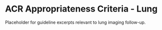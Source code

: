 # ACR Appropriateness Criteria - Lung

Placeholder for guideline excerpts relevant to lung imaging follow-up.
